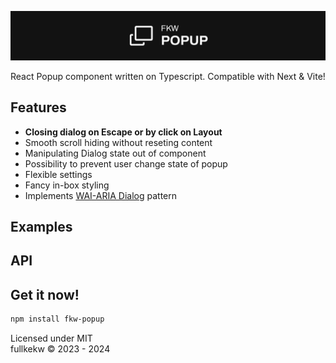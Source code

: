![cover](./cover.png)

React Popup component written on Typescript. Compatible with Next & Vite!

## Features
- **Closing dialog on Escape or by click on Layout**
- Smooth scroll hiding without reseting content
- Manipulating Dialog state out of component
- Possibility to prevent user change state of popup
- Flexible settings
- Fancy in-box styling
- Implements [WAI-ARIA Dialog](https://www.w3.org/WAI/ARIA/apg/patterns/dialog-modal/) pattern


## Examples

## API

## Get it now!
```bash
npm install fkw-popup
```

Licensed under MIT <br>
fullkekw © 2023 - 2024